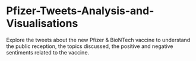# Pfizer-Tweets-Analysis-and-Visualisations
Explore the tweets about the new Pfizer &amp; BioNTech vaccine to understand the public reception, the topics discussed, the positive and negative sentiments related to the vaccine.
